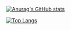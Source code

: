 [![Anurag's GitHub stats](https://github-readme-stats.vercel.app/api?username=Tiago-Patricio&theme=vue&countPrivate=true&showIcons=true)](https://github.com/anuraghazra/github-readme-stats)

[![Top Langs](https://github-readme-stats.vercel.app/api/top-langs/?username=Tiago-Patricio&hide=html&theme=vue)](https://github.com/anuraghazra/github-readme-stats)




